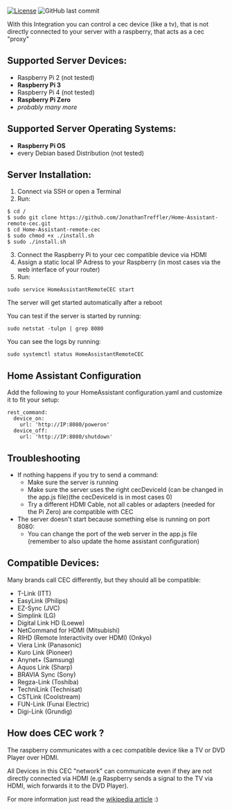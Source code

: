 [![License](https://img.shields.io/github/license/JonathanTreffler/Home-Assistant-remote-cec)](https://github.com/JonathanTreffler/Home-Assistant-remote-cec/blob/master/LICENSE)
![GitHub last commit](https://img.shields.io/github/last-commit/JonathanTreffler/Home-Assistant-remote-cec)

With this Integration you can control a cec device (like a tv), that is not directly connected to your server with a raspberry, that acts as a cec "proxy"

## Supported Server Devices:
- Raspberry Pi 2 (not tested)
- __Raspberry Pi 3__
- Raspberry Pi 4 (not tested)
- __Raspberry Pi Zero__
- *probably many more*

## Supported Server Operating Systems:
- __Raspberry Pi OS__
- every Debian based Distribution (not tested) 

## Server Installation:
1. Connect via SSH or open a Terminal
2. Run:
```
$ cd /
$ sudo git clone https://github.com/JonathanTreffler/Home-Assistant-remote-cec.git
$ cd Home-Assistant-remote-cec
$ sudo chmod +x ./install.sh
$ sudo ./install.sh
```
3. Connect the Raspberry Pi to your cec compatible device via HDMI
4. Assign a static local IP Adress to your Raspberry (in most cases via the web interface of your router)
5. Run:
```
sudo service HomeAssistantRemoteCEC start
```

The server will get started automatically after a reboot


You can test if the server is started by running:
```
sudo netstat -tulpn | grep 8080
```
You can see the logs by running:
```
sudo systemctl status HomeAssistantRemoteCEC
```

## Home Assistant Configuration
Add the following to your HomeAssistant configuration.yaml and customize it to fit your setup:

```
rest_command:
  device_on:
    url: 'http://IP:8080/poweron'
  device_off:
    url: 'http://IP:8080/shutdown'
```

## Troubleshooting
- If nothing happens if you try to send a command:
  - Make sure the server is running
  - Make sure the server uses the right cecDeviceId (can be changed in the app.js file)(the cecDeviceId is in most cases 0)
  - Try a different HDMI Cable, not all cables or adapters (needed for the Pi Zero) are compatible with CEC
- The server doesn't start because something else is running on port 8080:
  - You can change the port of the web server in the app.js file (remember to also update the home assistant configuration)

## Compatible Devices:
Many brands call CEC differently, but they should all be compatible:

- T-Link (ITT)
- EasyLink (Philips)
- EZ-Sync (JVC)
- Simplink (LG)
- Digital Link HD (Loewe)
- NetCommand for HDMI (Mitsubishi)
- RIHD (Remote Interactivity over HDMI) (Onkyo)
- Viera Link (Panasonic)
- Kuro Link (Pioneer)
- Anynet+ (Samsung)
- Aquos Link (Sharp)
- BRAVIA Sync (Sony)
- Regza-Link (Toshiba)
- TechniLink (Technisat)
- CSTLink (Coolstream)
- FUN-Link (Funai Electric)
- Digi-Link (Grundig)

## How does CEC work ?
The raspberry communicates with a cec compatible device like a TV or DVD Player over HDMI.

All Devices in this CEC "network" can communicate even if they are not directly connected via HDMI (e.g Raspberry sends a signal to the TV via HDMI, wich forwards it to the DVD Player).

For more information just read the [wikipedia article](https://en.wikipedia.org/wiki/Consumer_Electronics_Control) :)
